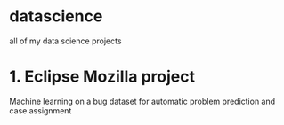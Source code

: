 # datascience
all of my data science projects 


# 1. Eclipse Mozilla project
Machine learning on a bug dataset for automatic problem prediction and case assignment
